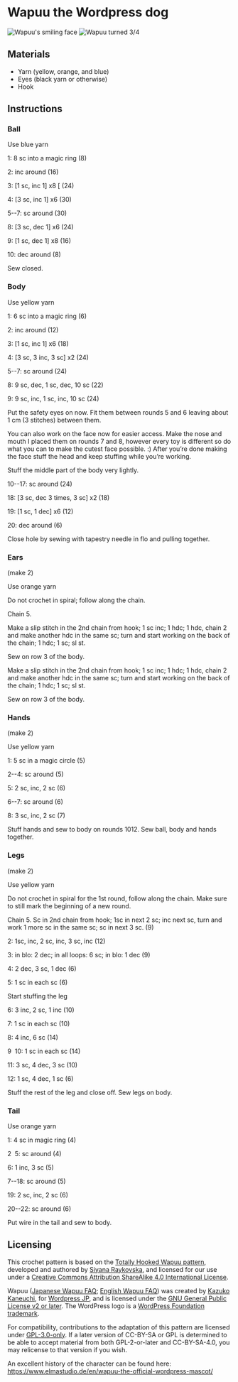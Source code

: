 # Wapuu the Wordpress dog

<!---
SPDX-FileCopyrightText:  2016 Siyana Raykovska <siyana@totallyhooked.me>
SPDX-FileCopyrightText:  2023 Joseph Engelhardt <subvisser5@gmail.com>
SPDX-License-Identifier: GPL-3.0-only
--->

![Wapuu's smiling face](../Images/Wapuu-1.png ':size=256')
![Wapuu turned 3/4](../Images/Wapuu-2.png ':size=256')

## Materials

- Yarn (yellow, orange, and blue)
- Eyes (black yarn or otherwise)
- Hook

## Instructions

### Ball

Use blue yarn

1: 8 sc into a magic ring (8)

2: inc around (16)

3: [1 sc, inc 1] x8 [ (24)

4: [3 sc, inc 1] x6 (30)

5--7: sc around (30)

8: [3 sc, dec 1] x6 (24)

9: [1 sc, dec 1] x8 (16)

10: dec around (8)

Sew closed.

### Body

Use yellow yarn

1: 6 sc into a magic ring (6)

2: inc around (12)

3: [1 sc, inc 1] x6 (18)

4: [3 sc, 3 inc, 3 sc] x2 (24)

5--7: sc around (24)

8: 9 sc, dec, 1 sc, dec, 10 sc (22)

9: 9 sc, inc, 1 sc, inc, 10 sc (24)

Put the safety eyes on now. Fit them between rounds 5 and 6 leaving about 1 cm (3 stitches) between them.

You can also work on the face now for easier access. Make the nose and mouth I placed them on rounds 7 and 8, however every toy is
different so do what you can to make the cutest face possible. :) After you’re done making the face stuff the head and keep stuffing while you’re working.

Stuff the middle part of the body very lightly.

10--17: sc around (24)

18: [3 sc, dec 3 times, 3 sc] x2 (18)

19: [1 sc, 1 dec] x6 (12)

20: dec around (6)

Close hole by sewing with tapestry needle in flo and pulling together.

### Ears

(make 2)

Use orange yarn

Do not crochet in spiral; follow along the chain.

Chain 5.

Make a slip stitch in the 2nd chain from hook; 1 sc inc; 1 hdc; 1 hdc, chain 2 and make another hdc in the same sc; turn and start
working on the back of the chain; 1 hdc; 1 sc; sl st.

Sew on row 3 of the body.

Make a slip stitch in the 2nd chain from hook; 1 sc inc; 1 hdc; 1 hdc, chain 2 and make another hdc in the same sc; turn and start
working on the back of the chain; 1 hdc; 1 sc; sl st.

Sew on row 3 of the body.

### Hands

(make 2)

Use yellow yarn

1: 5 sc in a magic circle (5)

2--4: sc around (5)

5: 2 sc, inc, 2 sc (6)

6--­7: sc around (6)

8: 3 sc, inc, 2 sc (7)

Stuff hands and sew to body on rounds 10­12. Sew ball, body and hands together.

### Legs

(make 2)

Use yellow yarn

Do not crochet in spiral for the 1st round, follow along the chain. Make sure to still mark the beginning of a new round.

Chain 5. Sc in 2nd chain from hook; 1sc in next 2 sc; inc next sc, turn and work 1 more sc in the same sc; sc in next 3 sc. (9)

2: 1sc, inc, 2 sc, inc, 3 sc, inc (12)

3: in blo: 2 dec; in all loops: 6 sc; in blo: 1 dec (9)

4: 2 dec, 3 sc, 1 dec (6)

5: 1 sc in each sc (6)

Start stuffing the leg

6: 3 inc, 2 sc, 1 inc (10)

7: 1 sc in each sc (10)

8: 4 inc, 6 sc (14)

9 ­ 10: 1 sc in each sc (14)

11: 3 sc, 4 dec, 3 sc (10)

12: 1 sc, 4 dec, 1 sc (6)

Stuff the rest of the leg and close off. Sew legs on body.

### Tail

Use orange yarn

1: 4 sc in magic ring (4)

2 ­ 5: sc around (4)

6: 1 inc, 3 sc (5)

7--18: sc around (5)

19: 2 sc, inc, 2 sc (6)

20--22: sc around (6)

Put wire in the tail and sew to body.

## Licensing

This crochet pattern is based on the [Totally Hooked Wapuu pattern](https://web.archive.org/web/20201202224013/http://totallyhooked.me/wapuu-crochet-pattern/), developed and authored by [Siyana Raykovska](https://www.linkedin.com/in/siyana-raykovska-25895084/), and licensed for our use under a [Creative Commons Attribution ­ShareAlike 4.0 International License](https://creativecommons.org/licenses/by-sa/4.0/).

Wapuu ([Japanese Wapuu FAQ](https://ja.wordpress.org/about-wp-ja/wapuu/); [English Wapuu FAQ](http://jawordpressorg.github.io/wapuu/faq_en.html)) was created by [Kazuko Kaneuchi](http://blog.cgfm.jp/mutsuki/), for [Wordpress JP](https://ja.wordpress.org/), and is licensed under the [GNU General Public License v2 or later](https://spdx.org/licenses/GPL-2.0-or-later.html). The WordPress logo is a [WordPress Foundation trademark](https://wordpressfoundation.org/trademark-policy/).

For compatibility, contributions to the adaptation of this pattern are licensed under [GPL-3.0-only](https://www.gnu.org/licenses/gpl-3.0.en.html). If a later version of CC-BY-SA or GPL is determined to be able to accept material from both GPL-2-or-later and CC-BY-SA-4.0, you may relicense to that version if you wish.

An excellent history of the character can be found here: https://www.elmastudio.de/en/wapuu-the-official-wordpress-mascot/
